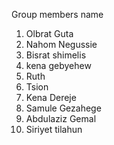 Group members name
1) Olbrat Guta
2) Nahom Negussie
3) Bisrat shimelis
4) kena  gebyehew
5) Ruth
6) Tsion
7) Kena Dereje
8) Samule Gezahege
9) Abdulaziz Gemal
10) Siriyet tilahun

